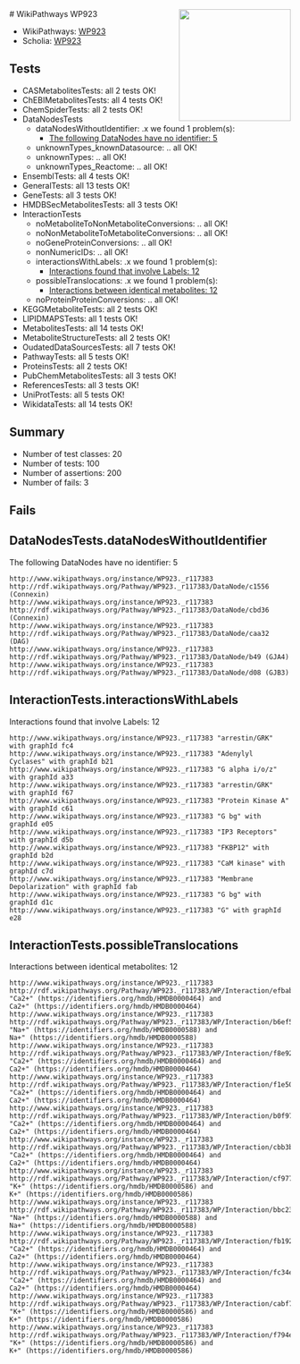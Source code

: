 <img style="float: right; width: 200px" src="https://upload.wikimedia.org/wikipedia/commons/thumb/8/83/Wplogo_with_text_500.png/640px-Wplogo_with_text_500.png" />
# WikiPathways WP923

* WikiPathways: [WP923](https://identifiers.org/wikipathways:WP923)
* Scholia: [WP923](https://scholia.toolforge.org/wikipathways/WP923)
## Tests
* CASMetabolitesTests: all 2 tests OK!
* ChEBIMetabolitesTests: all 4 tests OK!
* ChemSpiderTests: all 2 tests OK!
* DataNodesTests
    * dataNodesWithoutIdentifier: .x we found 1 problem(s):
        * [The following DataNodes have no identifier: 5](#d2d32fa4)
    * unknownTypes_knownDatasource: .. all OK!
    * unknownTypes: .. all OK!
    * unknownTypes_Reactome: .. all OK!
* EnsemblTests: all 4 tests OK!
* GeneralTests: all 13 tests OK!
* GeneTests: all 3 tests OK!
* HMDBSecMetabolitesTests: all 3 tests OK!
* InteractionTests
    * noMetaboliteToNonMetaboliteConversions: .. all OK!
    * noNonMetaboliteToMetaboliteConversions: .. all OK!
    * noGeneProteinConversions: .. all OK!
    * nonNumericIDs: .. all OK!
    * interactionsWithLabels: .x we found 1 problem(s):
        * [Interactions found that involve Labels: 12](#fe97a8ba)
    * possibleTranslocations: .x we found 1 problem(s):
        * [Interactions between identical metabolites: 12](#dc76dfee)
    * noProteinProteinConversions: .. all OK!
* KEGGMetaboliteTests: all 2 tests OK!
* LIPIDMAPSTests: all 1 tests OK!
* MetabolitesTests: all 14 tests OK!
* MetaboliteStructureTests: all 2 tests OK!
* OudatedDataSourcesTests: all 7 tests OK!
* PathwayTests: all 5 tests OK!
* ProteinsTests: all 2 tests OK!
* PubChemMetabolitesTests: all 3 tests OK!
* ReferencesTests: all 3 tests OK!
* UniProtTests: all 5 tests OK!
* WikidataTests: all 14 tests OK!


## Summary

* Number of test classes: 20
* Number of tests: 100
* Number of assertions: 200
* Number of fails: 3

## Fails

<a name="d2d32fa4" />

## DataNodesTests.dataNodesWithoutIdentifier

The following DataNodes have no identifier: 5
```
http://www.wikipathways.org/instance/WP923._r117383 http://rdf.wikipathways.org/Pathway/WP923._r117383/DataNode/c1556 (Connexin)
http://www.wikipathways.org/instance/WP923._r117383 http://rdf.wikipathways.org/Pathway/WP923._r117383/DataNode/cbd36 (Connexin)
http://www.wikipathways.org/instance/WP923._r117383 http://rdf.wikipathways.org/Pathway/WP923._r117383/DataNode/caa32 (DAG)
http://www.wikipathways.org/instance/WP923._r117383 http://rdf.wikipathways.org/Pathway/WP923._r117383/DataNode/b49 (GJA4)
http://www.wikipathways.org/instance/WP923._r117383 http://rdf.wikipathways.org/Pathway/WP923._r117383/DataNode/d08 (GJB3)
```

<a name="fe97a8ba" />

## InteractionTests.interactionsWithLabels

Interactions found that involve Labels: 12
```
http://www.wikipathways.org/instance/WP923._r117383 "arrestin/GRK" with graphId fc4
http://www.wikipathways.org/instance/WP923._r117383 "Adenylyl
Cyclases" with graphId b21
http://www.wikipathways.org/instance/WP923._r117383 "G alpha i/o/z" with graphId a33
http://www.wikipathways.org/instance/WP923._r117383 "arrestin/GRK" with graphId f67
http://www.wikipathways.org/instance/WP923._r117383 "Protein Kinase A" with graphId c61
http://www.wikipathways.org/instance/WP923._r117383 "G bg" with graphId e05
http://www.wikipathways.org/instance/WP923._r117383 "IP3 Receptors" with graphId d5b
http://www.wikipathways.org/instance/WP923._r117383 "FKBP12" with graphId b2d
http://www.wikipathways.org/instance/WP923._r117383 "CaM kinase" with graphId c7d
http://www.wikipathways.org/instance/WP923._r117383 "Membrane
Depolarization" with graphId fab
http://www.wikipathways.org/instance/WP923._r117383 "G bg" with graphId d1c
http://www.wikipathways.org/instance/WP923._r117383 "G" with graphId e28
```

<a name="dc76dfee" />

## InteractionTests.possibleTranslocations

Interactions between identical metabolites: 12
```
http://www.wikipathways.org/instance/WP923._r117383 http://rdf.wikipathways.org/Pathway/WP923._r117383/WP/Interaction/efbab "Ca2+" (https://identifiers.org/hmdb/HMDB0000464) and 
Ca2+" (https://identifiers.org/hmdb/HMDB0000464)
http://www.wikipathways.org/instance/WP923._r117383 http://rdf.wikipathways.org/Pathway/WP923._r117383/WP/Interaction/b6ef5 "Na+" (https://identifiers.org/hmdb/HMDB0000588) and 
Na+" (https://identifiers.org/hmdb/HMDB0000588)
http://www.wikipathways.org/instance/WP923._r117383 http://rdf.wikipathways.org/Pathway/WP923._r117383/WP/Interaction/f8e92 "Ca2+" (https://identifiers.org/hmdb/HMDB0000464) and 
Ca2+" (https://identifiers.org/hmdb/HMDB0000464)
http://www.wikipathways.org/instance/WP923._r117383 http://rdf.wikipathways.org/Pathway/WP923._r117383/WP/Interaction/f1e50 "Ca2+" (https://identifiers.org/hmdb/HMDB0000464) and 
Ca2+" (https://identifiers.org/hmdb/HMDB0000464)
http://www.wikipathways.org/instance/WP923._r117383 http://rdf.wikipathways.org/Pathway/WP923._r117383/WP/Interaction/b0f97 "Ca2+" (https://identifiers.org/hmdb/HMDB0000464) and 
Ca2+" (https://identifiers.org/hmdb/HMDB0000464)
http://www.wikipathways.org/instance/WP923._r117383 http://rdf.wikipathways.org/Pathway/WP923._r117383/WP/Interaction/cbb3b "Ca2+" (https://identifiers.org/hmdb/HMDB0000464) and 
Ca2+" (https://identifiers.org/hmdb/HMDB0000464)
http://www.wikipathways.org/instance/WP923._r117383 http://rdf.wikipathways.org/Pathway/WP923._r117383/WP/Interaction/cf977 "K+" (https://identifiers.org/hmdb/HMDB0000586) and 
K+" (https://identifiers.org/hmdb/HMDB0000586)
http://www.wikipathways.org/instance/WP923._r117383 http://rdf.wikipathways.org/Pathway/WP923._r117383/WP/Interaction/bbc23 "Na+" (https://identifiers.org/hmdb/HMDB0000588) and 
Na+" (https://identifiers.org/hmdb/HMDB0000588)
http://www.wikipathways.org/instance/WP923._r117383 http://rdf.wikipathways.org/Pathway/WP923._r117383/WP/Interaction/fb192 "Ca2+" (https://identifiers.org/hmdb/HMDB0000464) and 
Ca2+" (https://identifiers.org/hmdb/HMDB0000464)
http://www.wikipathways.org/instance/WP923._r117383 http://rdf.wikipathways.org/Pathway/WP923._r117383/WP/Interaction/fc34e "Ca2+" (https://identifiers.org/hmdb/HMDB0000464) and 
Ca2+" (https://identifiers.org/hmdb/HMDB0000464)
http://www.wikipathways.org/instance/WP923._r117383 http://rdf.wikipathways.org/Pathway/WP923._r117383/WP/Interaction/cabf7 "K+" (https://identifiers.org/hmdb/HMDB0000586) and 
K+" (https://identifiers.org/hmdb/HMDB0000586)
http://www.wikipathways.org/instance/WP923._r117383 http://rdf.wikipathways.org/Pathway/WP923._r117383/WP/Interaction/f794e "K+" (https://identifiers.org/hmdb/HMDB0000586) and 
K+" (https://identifiers.org/hmdb/HMDB0000586)
```

